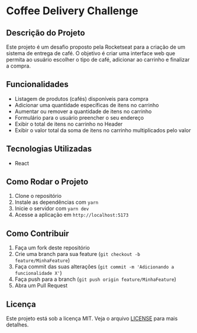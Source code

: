 # Coffee Delivery Challenge

## Descrição do Projeto

Este projeto é um desafio proposto pela Rocketseat para a criação de um sistema de entrega de café. O objetivo é criar uma interface web que permita ao usuário escolher o tipo de café, adicionar ao carrinho e finalizar a compra.

## Funcionalidades

- Listagem de produtos (cafés) disponíveis para compra
- Adicionar uma quantidade específicas de itens no carrinho
- Aumentar ou remover a quantidade de itens no carrinho
- Formulário para o usuário preencher o seu endereço
- Exibir o total de itens no carrinho no Header
- Exibir o valor total da soma de itens no carrinho multiplicados pelo valor

## Tecnologias Utilizadas

- React

## Como Rodar o Projeto

1. Clone o repositório
2. Instale as dependências com `yarn`
3. Inicie o servidor com `yarn dev`
4. Acesse a aplicação em `http://localhost:5173`

## Como Contribuir

1. Faça um fork deste repositório
2. Crie uma branch para sua feature (`git checkout -b feature/MinhaFeature`)
3. Faça commit das suas alterações (`git commit -m 'Adicionando a funcionalidade X'`)
4. Faça push para a branch (`git push origin feature/MinhaFeature`)
5. Abra um Pull Request

## Licença

Este projeto está sob a licença MIT. Veja o arquivo [LICENSE](LICENSE) para mais detalhes.
